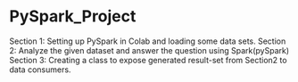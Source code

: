 # PySpark_Project
Section 1: Setting up PySpark in Colab and loading some data sets.
Section 2: Analyze the given dataset and answer the question using Spark(pySpark)
Section 3: Creating a class to expose generated result-set from Section2 to data consumers.
